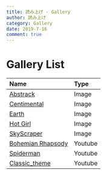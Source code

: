 ```yaml
---
title: 読み上げ - Gallery
author: 読み上げ
category: Gallery
date: 2019-7-16
comment: true
---
```


# Gallery List

| Name | Type | 
| :--- | :--- | 
| [Abstrack](https://readloud.github.io/gallery/abstrack/) | Image | 
| [Centimental](https://readloud.github.io/gallery/centimental/) | Image | 
| [Earth](https://readloud.github.io/gallery/earth/) | Image |
| [Hot Girl](https://readloud.github.io/gallery/hot_girl/) | Image |
| [SkyScraper](https://readloud.github.io/gallery/skyscraper/)| Image |
| [Bohemian Rhapsody](https://readloud.github.io/gallery/bohemian_rhapsody/) | Youtube | 
| [Spiderman](https://readloud.github.io/gallery/spiderman/) | Youtube | 
| [Classic_theme](https://readloud.github.io/gallery/classic_theme/) | Youtube |
